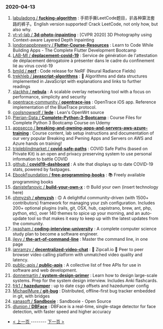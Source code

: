 ### 2020-04-13 
1. [
        labuladong /
**fucking-algorithm**](https://github.com/labuladong/fucking-algorithm) : 手把手撕LeetCode题目，扒各种算法套路的裤子。English version supported! Crack LeetCode, not only how, but also why.
1. [
        vt-vl-lab /
**3d-photo-inpainting**](https://github.com/vt-vl-lab/3d-photo-inpainting) : [CVPR 2020] 3D Photography using Context-aware Layered Depth Inpainting
1. [
        londonappbrewery /
**Flutter-Course-Resources**](https://github.com/londonappbrewery/Flutter-Course-Resources) : Learn to Code While Building Apps - The Complete Flutter Development Bootcamp
1. [
        LAB-MI /
**deplacement-covid-19**](https://github.com/LAB-MI/deplacement-covid-19) : Service de génération de l'attestation de déplacement dérogatoire à présenter dans le cadre du confinement lié au virus covid-19
1. [
        bmild /
**nerf**](https://github.com/bmild/nerf) : Code release for NeRF (Neural Radiance Fields)
1. [
        trekhleb /
**javascript-algorithms**](https://github.com/trekhleb/javascript-algorithms) : 📝 Algorithms and data structures implemented in JavaScript with explanations and links to further readings
1. [
        slackhq /
**nebula**](https://github.com/slackhq/nebula) : A scalable overlay networking tool with a focus on performance, simplicity and security
1. [
        opentrace-community /
**opentrace-ios**](https://github.com/opentrace-community/opentrace-ios) : OpenTrace iOS app. Reference implementation of the BlueTrace protocol.
1. [
        coolsnowwolf /
**lede**](https://github.com/coolsnowwolf/lede) : Lean's OpenWrt source
1. [
        Pierian-Data /
**Complete-Python-3-Bootcamp**](https://github.com/Pierian-Data/Complete-Python-3-Bootcamp) : Course Files for Complete Python 3 Bootcamp Course on Udemy
1. [
        appsecco /
**breaking-and-pwning-apps-and-servers-aws-azure-training**](https://github.com/appsecco/breaking-and-pwning-apps-and-servers-aws-azure-training) : Course content, lab setup instructions and documentation of our very popular Breaking and Pwning Apps and Servers on AWS and Azure hands on training!
1. [
        tripleblindmarket /
**covid-safe-paths**](https://github.com/tripleblindmarket/covid-safe-paths) : COVID Safe Paths (based on Private Kit) is an open and privacy preserving system to use personal information to battle COVID
1. [
        github /
**covid19-dashboard**](https://github.com/github/covid19-dashboard) : A site that displays up to date COVID-19 stats, powered by fastpages.
1. [
        EbookFoundation /
**free-programming-books**](https://github.com/EbookFoundation/free-programming-books) : 📚 Freely available programming books
1. [
        danistefanovic /
**build-your-own-x**](https://github.com/danistefanovic/build-your-own-x) : 🤓 Build your own (insert technology here)
1. [
        ohmyzsh /
**ohmyzsh**](https://github.com/ohmyzsh/ohmyzsh) : 🙃 A delightful community-driven (with 1500+ contributors) framework for managing your zsh configuration. Includes 200+ optional plugins (rails, git, OSX, hub, capistrano, brew, ant, php, python, etc), over 140 themes to spice up your morning, and an auto-update tool so that makes it easy to keep up with the latest updates from the community.
1. [
        jwasham /
**coding-interview-university**](https://github.com/jwasham/coding-interview-university) : A complete computer science study plan to become a software engineer.
1. [
        jlevy /
**the-art-of-command-line**](https://github.com/jlevy/the-art-of-command-line) : Master the command line, in one page
1. [
        ianramzy /
**decentralized-video-chat**](https://github.com/ianramzy/decentralized-video-chat) : 🚀 Zipcall.io 🚀 Peer to peer browser video calling platform with unmatched video quality and latency.
1. [
        public-apis /
**public-apis**](https://github.com/public-apis/public-apis) : A collective list of free APIs for use in software and web development.
1. [
        donnemartin /
**system-design-primer**](https://github.com/donnemartin/system-design-primer) : Learn how to design large-scale systems. Prep for the system design interview. Includes Anki flashcards.
1. [
        frk1 /
**hazedumper**](https://github.com/frk1/hazedumper) : up to date csgo offsets and hazedumper config
1. [
        MichaelMure /
**git-bug**](https://github.com/MichaelMure/git-bug) : Distributed, offline-first bug tracker embedded in git, with bridges
1. [
        xanasoft /
**Sandboxie**](https://github.com/xanasoft/Sandboxie) : Sandboxie - Open Source
1. [
        dlunion /
**DBFace**](https://github.com/dlunion/DBFace) : DBFace is a real-time, single-stage detector for face detection, with faster speed and higher accuracy 

- [ < 上一页 ](https://github.com/able8/github-trending-daily-record/blob/master/2020-04-12.md) -------- [ 下一页 > ](https://github.com/able8/github-trending-daily-record/blob/master/2020-04-14.md)